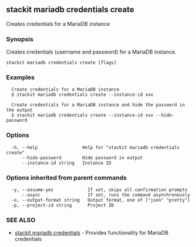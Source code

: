 ## stackit mariadb credentials create

Creates credentials for a MariaDB instance

### Synopsis

Creates credentials (username and password) for a MariaDB instance.

```
stackit mariadb credentials create [flags]
```

### Examples

```
  Create credentials for a MariaDB instance
  $ stackit mariadb credentials create --instance-id xxx

  Create credentials for a MariaDB instance and hide the password in the output
  $ stackit mariadb credentials create --instance-id xxx --hide-password
```

### Options

```
  -h, --help                 Help for "stackit mariadb credentials create"
      --hide-password        Hide password in output
      --instance-id string   Instance ID
```

### Options inherited from parent commands

```
  -y, --assume-yes             If set, skips all confirmation prompts
      --async                  If set, runs the command asynchronously
  -o, --output-format string   Output format, one of ["json" "pretty"]
  -p, --project-id string      Project ID
```

### SEE ALSO

* [stackit mariadb credentials](./stackit_mariadb_credentials.md)	 - Provides functionality for MariaDB credentials

